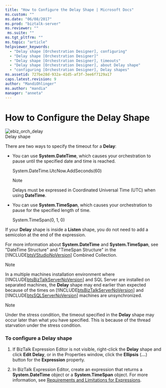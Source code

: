 ```yaml
---
title: "How to Configure the Delay Shape | Microsoft Docs"
ms.custom: ""
ms.date: "06/08/2017"
ms.prod: "biztalk-server"
ms.reviewer: ""
 ms.suite: ""
ms.tgt_pltfrm: ""
ms.topic: "article"
helpviewer_keywords: 
  - "Delay shape [Orchestration Designer], configuring"
  - "Delay shape [Orchestration Designer]"
  - "Delay shape [Orchestration Designer], timeouts"
  - "Delay shape [Orchestration Designer], about Delay shape"
  - "configuring [Orchestration Designer], Delay shapes"
ms.assetid: 727be28d-932a-41d5-af3f-3ee6f7129a17
caps.latest.revision: 9
author: "MandiOhlinger"
ms.author: "mandia"
manager: "anneta"
---
```

# How to Configure the Delay Shape
![](../core/media/ebiz-orch-delay.gif "ebiz_orch_delay")  
Delay shape  
  
 There are two ways to specify the timeout for a **Delay**:  
  
-   You can use **System.DateTime**, which causes your orchestration to pause until the specified date and time is reached.  
  
     System.DateTime.UtcNow.AddSeconds(60)  
  
    > [!NOTE]
    >  Delays must be expressed in Coordinated Universal Time (UTC) when using **DateTime**.  
  
-   You can use **System.TimeSpan**, which causes your orchestration to pause for the specified length of time.  
  
     System.TimeSpan(0, 1, 0)  
  
 If your **Delay** shape is inside a **Listen** shape, you do not need to add a semicolon at the end of the expression.  
  
 For more information about **System.DateTime** and **System.TimeSpan**, see "DateTime Structure" and "TimeSpan Structure" in the [!INCLUDE[btsVStudioNoVersion](../includes/btsvstudionoversion-md.md)] Combined Collection.  
  
> [!NOTE]
>  In a multiple machines installation environment where [!INCLUDE[btsBizTalkServerNoVersion](../includes/btsbiztalkservernoversion-md.md)] and SQL Server are installed on separated machines, the **Delay** shape may end earlier than expected because of the times on [!INCLUDE[btsBizTalkServerNoVersion](../includes/btsbiztalkservernoversion-md.md)] and [!INCLUDE[btsSQLServerNoVersion](../includes/btssqlservernoversion-md.md)] machines are unsynchronized.  
  
> [!NOTE]
>  Under the stress condition, the timeout specified in the **Delay** shape may occur later than what you have specified. This is because of the thread starvation under the stress condition.  
  
### To configure a Delay shape  
  
1.  If BizTalk Expression Editor is not visible, right-click the **Delay** shape and click **Edit Delay**, or in the Properties window, click the **Ellipsis** (**...**) button for the **Expression** property.  
  
2.  In BizTalk Expression Editor, create an expression that returns a **System.DateTime** object or a **System.TimeSpan** object. For more information, see [Requirements and Limitations for Expressions](../core/requirements-and-limitations-for-expressions.md).
